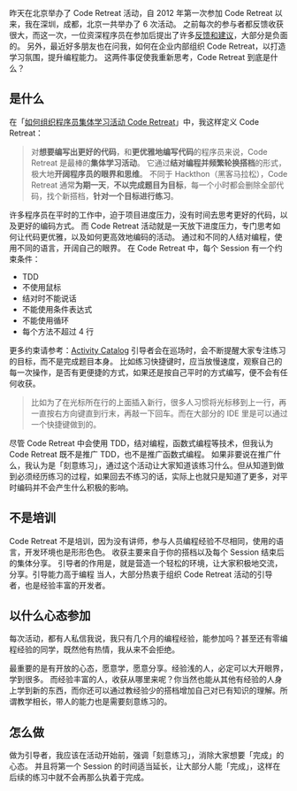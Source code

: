 昨天在北京举办了 Code Retreat 活动，自 2012 年第一次参加 Code Retreat 以来，我在深圳，成都，北京一共举办了 6 次活动。
之前每次的参与者都反馈收获很大，而这一次，一位资深程序员在参加后提出了许多[反馈和建议](https://codingstyle.cn/topics/235)，大部分是负面的。
另外，最近好多朋友也在问我，如何在企业内部组织 Code Retreat，以打造学习氛围，提升编程能力。
这两件事促使我重新思考，Code Retreat 到底是什么？

## 是什么
在「[如何组织程序员集体学习活动 Code Retreat](http://www.jianshu.com/p/d7f2d96eed82)」中，我这样定义 Code Retreat：
>对**想要编写出更好的代码**，和**更优雅地编写代码**的程序员来说，Code Retreat 是最棒的**集体学习活动**。
它通过**结对编程并频繁轮换搭档**的形式，极大地**开阔程序员的眼界和思维**。
不同于 Hackthon（黑客马拉松），Code Retreat 通常**为期一天**，**不以完成题目为目标**，每一个小时都会删除全部代码，找个新搭档，**针对一个目标进行练习**。

许多程序员在平时的工作中，迫于项目进度压力，没有时间去思考更好的代码，以及更好的编码方式。
而 Code Retreat 活动就是一天放下进度压力，专门思考如何让代码更优雅，以及如何更高效地编码的活动。
通过和不同的人结对编程，使用不同的语言，开阔自己的眼界。
在 Code Retreat 中，每个 Session 有一个约束条件：
* TDD
* 不使用鼠标
* 结对时不能说话
* 不能使用条件表达式
* 不能使用循环
* 每个方法不超过 4 行

更多约束请参考：[Activity Catalog](http://coderetreat.org/facilitating/activity-catalog)
引导者会在巡场时，会不断提醒大家专注练习的目标，而不是完成题目本身。
比如练习快捷键时，应当放慢速度，观察自己的每一次操作，是否有更便捷的方式，如果还是按自己平时的方式编写，便不会有任何收获。
>比如为了在光标所在行的上面插入新行，很多人习惯将光标移到上一行，再一直按右方向键直到行末，再敲一下回车。而在大部分的 IDE 里是可以通过一个快捷键做到的。

尽管 Code Retreat 中会使用 TDD，结对编程，函数式编程等技术，但我认为 Code Retreat 既不是推广 TDD，也不是推广函数式编程。
如果非要说在推广什么，我认为是「刻意练习」，通过这个活动让大家知道该练习什么。但从知道到做到必须经历练习的过程，如果回去不练习的话，实际上也就只是知道了更多，对平时编码并不会产生什么积极的影响。

## 不是培训
Code Retreat 不是培训，因为没有讲师，参与人员编程经验不尽相同，使用的语言，开发环境也是形形色色。
收获主要来自于你的搭档以及每个 Session 结束后的集体分享。
引导者的作用是，就是营造一个轻松的环境，让大家积极地交流，分享。引导能力高于编程
当人，大部分热衷于组织 Code Retreat 活动的引导者，也是经验丰富的开发者。

## 以什么心态参加
每次活动，都有人私信我说，我只有几个月的编程经验，能参加吗？甚至还有零编程经验的同学，既然他有热情，我从来不会拒绝。

最重要的是有开放的心态，愿意学，愿意分享。经验浅的人，必定可以大开眼界，学到很多。
而经验丰富的人，收获从哪里来呢？你当然也能从其他有经验的人身上学到新的东西，而你还可以通过教经验少的搭档增加自己对已有知识的理解。所谓教学相长，带人的能力也是需要刻意练习的。

## 怎么做
做为引导者，我应该在活动开始前，强调「刻意练习」，消除大家想要「完成」的心态。
并且将第一个 Session 的时间适当延长，让大部分人能「完成」，这样在后续的练习中就不会再那么执着于完成。